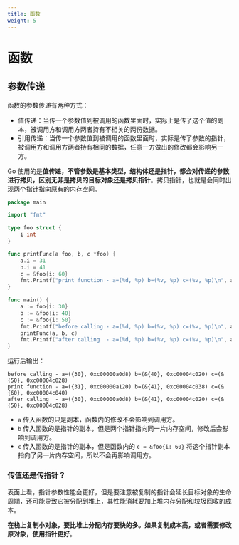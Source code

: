 ```yaml
---
title: 函数
weight: 5
---
```


# 函数

## 参数传递

函数的参数传递有两种方式：

- 值传递：当传一个参数值到被调用的函数里面时，实际上是传了这个值的副本，被调用方和调用方两者持有不相关的两份数据。
- 引用传递：当传一个参数值到被调用的函数里面时，实际是传了参数的指针，被调用方和调用方两者持有相同的数据，任意一方做出的修改都会影响另一方。

Go 使用的是**值传递，不管参数是基本类型，结构体还是指针，都会对传递的参数进行拷贝，区别无非是拷贝的目标对象还是拷贝指针**。拷贝指针，也就是会同时出现两个指针指向原有的内存空间。

```go
package main

import "fmt"

type foo struct {
	i int
}

func printFunc(a foo, b, c *foo) {
	a.i = 31
	b.i = 41
	c = &foo{i: 60}
	fmt.Printf("print function - a=(%d, %p) b=(%v, %p) c=(%v, %p)\n", a, &a, b, &b, c, &c)
}

func main() {
	a := foo{i: 30}
	b := &foo{i: 40}
	c := &foo{i: 50}
	fmt.Printf("before calling - a=(%d, %p) b=(%v, %p) c=(%v, %p)\n", a, &a, b, &b, c, &c)
	printFunc(a, b, c)
	fmt.Printf("after calling  - a=(%d, %p) b=(%v, %p) c=(%v, %p)\n", a, &a, b, &b, c, &c)
}
```

运行后输出：

```
before calling - a=({30}, 0xc00000a0d8) b=(&{40}, 0xc00004c020) c=(&{50}, 0xc00004c028)
print function - a=({31}, 0xc00000a120) b=(&{41}, 0xc00004c038) c=(&{60}, 0xc00004c040)
after calling  - a=({30}, 0xc00000a0d8) b=(&{41}, 0xc00004c020) c=(&{50}, 0xc00004c028)
```

- `a` 传入函数的只是副本，函数内的修改不会影响到调用方。
- `b` 传入函数的是指针的副本，但是两个指针指向同一片内存空间，修改后会影响到调用方。
- `c` 传入函数的是指针的副本，但是函数内的 `c = &foo{i: 60}` 将这个指针副本指向了另一片内存空间，所以不会再影响调用方。

### 传值还是传指针？

表面上看，指针参数性能会更好，但是要注意被复制的指针会延长目标对象的生命周期，还可能导致它被分配到堆上，其性能消耗要加上堆内存分配和垃圾回收的成本。

**在栈上复制小对象，要比堆上分配内存要快的多。如果复制成本高，或者需要修改原对象，使用指针更好**。

